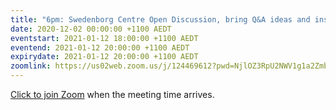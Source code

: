 ```yaml
---
title: "6pm: Swedenborg Centre Open Discussion, bring Q&A ideas and insights about inner life"
date: 2020-12-02 00:00:00 +1100 AEDT
eventstart: 2021-01-12 18:00:00 +1100 AEDT
eventend: 2021-01-12 20:00:00 +1100 AEDT
expirydate: 2021-01-12 20:00:00 +1100 AEDT
zoomlink: https://us02web.zoom.us/j/124469612?pwd=NjlOZ3RpU2NWV1g1a2Zmb29ZL3ZsQT09
---
```


[Click to join Zoom](https://us02web.zoom.us/j/124469612?pwd=NjlOZ3RpU2NWV1g1a2Zmb29ZL3ZsQT09) when the meeting time arrives.